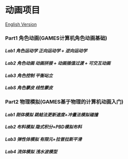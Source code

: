 # 动画项目

[English Version](README.md)

### Part1 角色动画(GAMES计算机角色动画基础)

#### *Lab1 角色运动学 正向运动学 + 逆向运动学*

#### *Lab2 角色动画 动画拼接 + 动画插值过渡 + 可交互动画*

#### *Lab3 角色控制 平衡站立*

#### *LabS 角色蒙皮 线性蒙皮*

### Part2 物理模拟(GAMES基于物理的计算机动画入门)

#### *Lab1 刚体模拟 跳蛙法更新速度+冲量法模拟碰撞*

#### *Lab2 布料模拟 隐式积分+PBD模拟布料*

#### *Lab3 弹性体模拟 有限元+拉普拉斯平滑*

#### *Lab4 流体模拟 浅水波模型*
